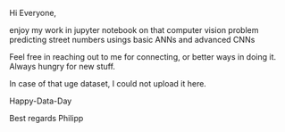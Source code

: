 Hi Everyone,

enjoy my work in jupyter notebook on that computer vision problem predicting street numbers usings basic ANNs and advanced CNNs

Feel free in reaching out to me for connecting, or better ways in doing it. Always hungry for new stuff.

In case of that uge dataset, I could not upload it here.

Happy-Data-Day

Best regards
Philipp

